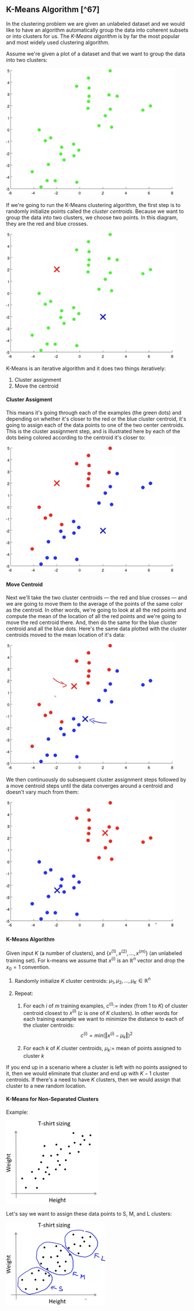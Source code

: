 ## K-Means Algorithm [^67]

In the clustering problem we are given an unlabeled dataset and we would like to have an algorithm automatically group the data into coherent subsets or into clusters for us.  The *K-Means algorithm* is by far the most popular and most widely used clustering algorithm.

Assume we're given a plot of a dataset and that we want to group the data into two clusters:

<img src="01-kmeans-algorithm.assets/image-20210527135154495.png" alt="image-20210527135154495" style="zoom:80%;" />

If we're going to run the K-Means clustering algorithm, the first step is to randomly initialize points called the *cluster centroids*.  Because we want to group the data into two clusters, we choose two points. In this diagram, they are the red and blue crosses.

<img src="01-kmeans-algorithm.assets/image-20210527135417908.png" alt="image-20210527135417908" style="zoom:80%;" />

K-Means is an iterative algorithm and it does two things iteratively:

1. Cluster assignment
2. Move the centroid

#### Cluster Assigment

This means it's going through each of the examples (the green dots) and depending on whether it's closer to the red or the blue cluster centroid, it's going to assign each of the data points to one of the two center centroids.  This is the cluster assignment step, and is illustrated here by each of the dots being colored according to the centroid it's closer to:

<img src="01-kmeans-algorithm.assets/image-20210527135657341.png" alt="image-20210527135657341" style="zoom:80%;" />

#### Move Centroid

Next we'll take the two cluster centroids — the red and blue crosses — and we are going to move them to the average of the points of the same color as the centroid.  In other words, we're going to look at all the red points and compute the mean of the location of all the red points and we're going to move the red centroid there.  And, then do the same for the blue cluster centroid and all the blue dots.  Here's the same data plotted with the cluster centroids moved to the mean location of it's data:

<img src="01-kmeans-algorithm.assets/image-20210527140302629.png" alt="image-20210527140302629" style="zoom:80%;" />

We then continuously do subsequent cluster assignment steps followed by a move centroid steps until the data converges around a centroid and doesn't vary much from them:

<img src="01-kmeans-algorithm.assets/image-20210527140917588.png" alt="image-20210527140917588" style="zoom:80%;" />

#### K-Means Algorithm

Given input $K$ (a number of clusters), and $\{x^{(1)}, x^{(2)}, ..., x^{(m)}\}$ (an unlabeled training set).  For k-means we assume that $x^{(i)}$ is an $\mathbb{R}^n$ vector and drop the $x_0=1$ convention.

1. Randomly initialize $K$ cluster centroids: $\mu_{1}, \mu_{2}, …, \mu_{K} \in \mathbb{R}^n$

2. Repeat:

   1. For each $i$ of $m$ training examples, $c^{(i)} :=$ index (from 1 to $K$) of cluster centroid closest to $x^{(i)}$ ($c$ is one of $K$ clusters).  In other words for each training example we want to minimize the distance to each of the cluster centroids:
      $$
      c^{(i)}= min \left( \left\Vert x^{(i)}-\mu_{k} \right\Vert \right)^2
      $$

   2. For each $k$ of $K$ cluster centroids, $\mu_k :=$ mean of points assigned to cluster $k$

If you end up in a scenario where a cluster is left with no points assigned to it, then we would eliminate that cluster and end up with $K-1$ cluster centroids.  If there's a need to have $K$ clusters, then we would assign that cluster to a new random location.

#### K-Means for Non-Separated Clusters

Example:

<img src="01-kmeans-algorithm.assets/image-20210527143132761.png" alt="image-20210527143132761" style="zoom:67%;" />

Let's say we want to assign these data points to S, M, and L clusters:

<img src="01-kmeans-algorithm.assets/image-20210527143246231.png" alt="image-20210527143246231" style="zoom:67%;" />
